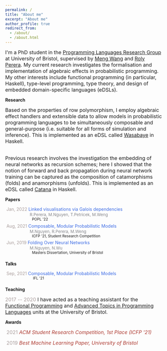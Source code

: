 ```yaml
---
permalink: /
title: "About me"
excerpt: "About me"
author_profile: true
redirect_from:
  - /about/
  - /about.html
---
```



<font size="3"> I'm a PhD student in the <a href="https://bristolpl.github.io/">Programming Languages Research Group</a> at University of Bristol, supervised by <a href="https://mengwangoxf.github.io/">Meng Wang</a> and <a href="https://www.turing.ac.uk/people/researchers/roly-perera">Roly Perera</a>. My current research investigates the formalisation and implementation of algebraic effects in probabilistic programming. My other interests include functional programming (in particular, Haskell), type-level programming, type theory, and design of embedded domain-specific languages (eDSLs). </font>  

**Research**

<font size="3"> Based on the properties of row polymorphism, I employ algebraic effect handlers and extensible data to allow models in probabilistic programming languages to be simultaneously composable and general-purpose (i.e. suitable for all forms of simulation and inference). This is implemented as an eDSL called <a href="https://github.com/min-nguyen/wasabaye">Wasabaye</a> in Haskell. <br> <br>

Previous research involves the investigation the embedding of neural networks as recursion schemes; here I showed that the notion of forward and back propagation during neural network training can be captured as the composition of catamorphisms (folds) and anamorphisms (unfolds). This is implemented as an eDSL called <a href="https://github.com/min-nguyen/catana">Catana</a> in Haskell.</font>  


**Papers**

 <span style="color:#AA9E9D">Jan, 2022</span> <span style="color:#3C6BE4"> Linked visualisations via Galois dependencies </span><br/>
 <span style="color:#85868B">                   <font size="2">R.Perera, M.Nguyen, T.Petricek, M.Weng </font> </span><br/>
 <sup>                         POPL '22</sup><br/>
 <span style="color:#AA9E9D">Aug, 2021</span> <span style="color:#3C6BE4"> Composable, Modular Probabilistic Models </span><br/>
 <span style="color:#85868B">                   <font size="2">M.Nguyen, R.Perera, M.Weng </font> </span><br/>
 <sup>                         ICFP '21, Student Research Competition</sup><br/>
 <span style="color:#AA9E9D">Jun, 2019</span> <span style="color:#3C6BE4"> Folding Over Neural Networks</span><br/>
 <span style="color:#85868B">                   <font size="2">M.Nguyen, N.Wu </font> </span><br/>
 <sup>                         Masters Dissertation, University of Bristol</sup>

**Talks**

 <span style="color:#AA9E9D">Sep, 2021</span> <span style="color:#3C6BE4"> Composable, Modular Probabilistic Models </span><br/>
 <sup>                          IFL '21</sup><br/>

**Teaching**

<font size="3"> <span style="color:#AA9E9D">2017 -- 2020</span> I have acted as a teaching assistant for the <a href="https://www.bris.ac.uk/unit-programme-catalogue/UnitDetails.jsa?unitCode=COMS10016">Functional Programming</a> and <a href="https://www.bristol.ac.uk/unit-programme-catalogue/UnitDetails.jsa;jsessionid=523DFF5AD0E44080C9EBAD20F58B9DAE?ayrCode=20%2F21&unitCode=COMSM0066">Advanced Topics in Programming Languages</a> units at the University of Bristol. </font> 

**Awards**

 <font size="3"><span style="color:#AA9E9D">2021</span> <span style="color:#AE3C33"><i>ACM Student Research Competition, 1st Place  (ICFP '21)</i></span></font>

 <font size="3"><span style="color:#AA9E9D">2019</span> <span style="color:#AE3C33"><i>Best Machine Learning Paper, University of Bristol</i></span></font><br/>